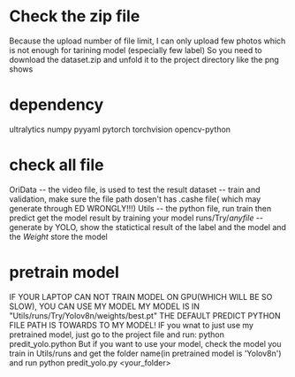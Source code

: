 # Check the zip file
Because the upload number of file limit, I can only upload few photos which is not enough for tarining model (especially few label) 
So you need to download the dataset.zip and unfold it to the project directory like the png shows

# dependency
ultralytics
numpy
pyyaml
pytorch 
torchvision
opencv-python

# check all file
OriData -- the video file, is used to test the result 
dataset -- train and validation, make sure the file path dosen't has .cashe file( which may generate through ED WRONGLY!!!)
Utils -- the python file, run train then predict get the model result by training your model
runs/Try/*anyfile* -- generate by YOLO, show the statictical result of the label and the model and the *Weight* store the model

# pretrain model
IF YOUR LAPTOP CAN NOT TRAIN MODEL ON GPU(WHICH WILL BE SO SLOW), YOU CAN USE MY MODEL
MY MODEL IS IN "Utils/runs/Try/Yolov8n/weights/best.pt"
THE DEFAULT PREDICT PYTHON FILE PATH IS TOWARDS TO MY MODEL!
IF you wnat to just use my pretrained model, just go to the project file and run: python predit_yolo.python
But if you want to use your model, check the model you train in Utils/runs and get the folder name(in pretrained model is 'Yolov8n')
and run python predit_yolo.py <your_folder>
